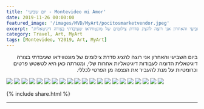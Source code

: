 ```yaml
---
title: 'יום שביעי - Montevideo mi Amor'
date: 2019-11-26 00:00:00
featured_image: '/images/MVD/MyArt/pocitosmarketvendor.jpeg'
excerpt: 'ביום השביעי והאחרון אני רוצה להציג סדרת צילומים של מונטווידאו שעיבדתי בצורה דיגיטאלית' 
category: Travel, Art, MyArt
tags: [Montevideo, Y2019, Art, MyArt]
---
```



<p dir="rtl"> 
ביום השביעי והאחרון אני רוצה להציג סדרת צילומים של מונטווידאו שעיבדתי בצורה דיגיטאלית  הדומה לעבודות דיגיטאליות אחרות שלי, ומטרתה כאן היא לטשטש פרטים וכרומטיות על מנת להעביר את הנצפה מן הפרטי לכללי. 
</p>

<div class="gallery" data-columns="2">
	<img src="/images/MVD/MyArt/pocitosmarketvendor.jpeg">
	<img src="/images/MVD/MyArt/tristan-street.jpeg">
	<img src="/images/MVD/MyArt/bus stand.jpeg">
	<img src="/images/MVD/MyArt/elederly.jpeg">
	<img src="/images/MVD/MyArt/bar closeup.jpeg">
	<img src="/images/MVD/MyArt/homecoming.jpeg">
	<img src="/images/MVD/MyArt/jose marti - street view.jpeg">
	<img src="/images/MVD/MyArt/pocitos vegetable stand.jpeg">
	<img src="/images/MVD/MyArt/pocitos cheesde stand.jpeg">
	<img src="/images/MVD/MyArt/grillman.jpeg">
	<img src="/images/MVD/MyArt/jose marti sea view.jpeg">
	<img src="/images/MVD/MyArt/Parque Rodo House entrance.jpeg">
	<img src="/images/MVD/MyArt/commercial.jpeg">
	<img src="/images/MVD/MyArt/La bandera.jpeg">
	<img src="/images/MVD/MyArt/inside bar.jpeg">
	<img src="/images/MVD/MyArt/ice cream parlor.jpeg">
	<img src="/images/MVD/MyArt/woman and dog.jpeg">
	<img src="/images/MVD/MyArt/tristan bookshop.jpeg">
	<img src="/images/MVD/MyArt/prado street art.jpeg">
	<img src="/images/MVD/MyArt/provision in prado.jpeg">
	<img src="/images/MVD/MyArt/parque rodo.jpeg">
	
		
</div>


{% include share.html %} 

---